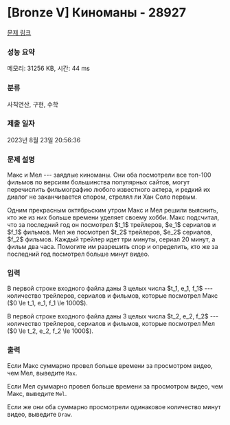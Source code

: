 # [Bronze V] Киноманы - 28927 

[문제 링크](https://www.acmicpc.net/problem/28927) 

### 성능 요약

메모리: 31256 KB, 시간: 44 ms

### 분류

사칙연산, 구현, 수학

### 제출 일자

2023년 8월 23일 20:56:36

### 문제 설명

<p>Макс и Мел --- заядлые киноманы. Они оба посмотрели все топ-100 фильмов по версиям большинства популярных сайтов, могут перечислить фильмографию любого известного актера, и редкий их диалог не заканчивается спором, стрелял ли Хан Соло первым. </p>

<p>Одним прекрасным октябрьским утром Макс и Мел решили выяснить, кто же из них больше времени уделяет своему хобби. Макс подсчитал, что за последний год он посмотрел $t_1$ трейлеров, $e_1$ сериалов и $f_1$ фильмов. Мел же посмотрел $t_2$ трейлеров, $e_2$ сериалов, $f_2$ фильмов. Каждый трейлер идет три минуты, сериал 20 минут, а фильм два часа. Помогите им разрешить спор и определить, кто же за последний год посмотрел больше минут видео.</p>

### 입력 

 <p>В первой строке входного файла даны 3 целых числа $t_1, e_1, f_1$ --- количество трейлеров, сериалов  и фильмов, которые посмотрел Макс ($0 \le t_1, e_1, f_1 \le 1000$).</p>

<p>В первой строке входного файла даны 3 целых числа $t_2, e_2, f_2$ --- количество трейлеров, сериалов и фильмов, которые посмотрел Мел ($0 \le t_2, e_2, f_2 \le 1000$).</p>

### 출력 

 <p>Если Макс суммарно провел больше времени за просмотром видео, чем Мел, выведите <code>Max</code>.</p>

<p>Если Мел суммарно провел больше времени за просмотром видео, чем Макс, выведите <code>Mel</code>.</p>

<p>Если же они оба суммарно просмотрели одинаковое количество минут видео, выведите <code>Draw</code>.</p>

